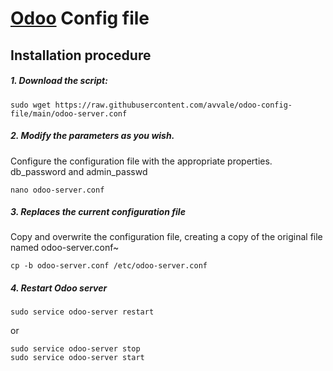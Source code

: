# [Odoo](https://www.odoo.com "Odoo's Homepage") Config file

## Installation procedure

##### 1. Download the script:
```
sudo wget https://raw.githubusercontent.com/avvale/odoo-config-file/main/odoo-server.conf
```

##### 2. Modify the parameters as you wish.
Configure the configuration file with the appropriate properties.
db_password and admin_passwd
```
nano odoo-server.conf
```

##### 3. Replaces the current configuration file
Copy and overwrite the configuration file, creating a copy of the original file named odoo-server.conf~
```
cp -b odoo-server.conf /etc/odoo-server.conf
```

##### 4. Restart Odoo server
```
sudo service odoo-server restart
```
or
```
sudo service odoo-server stop
sudo service odoo-server start
```